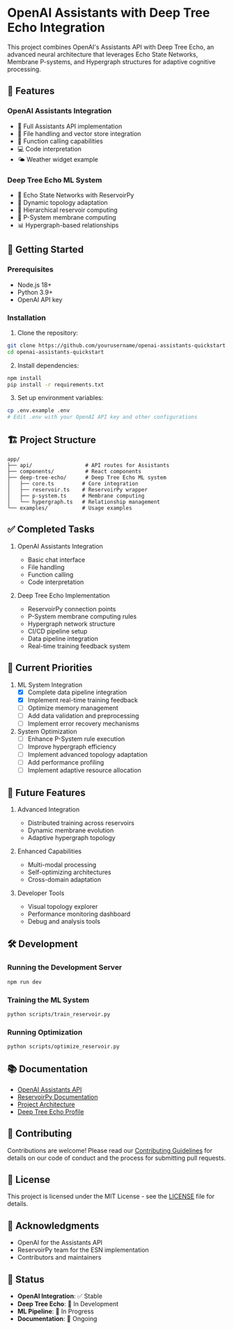 # OpenAI Assistants with Deep Tree Echo Integration

This project combines OpenAI's Assistants API with Deep Tree Echo, an advanced neural architecture that leverages Echo State Networks, Membrane P-systems, and Hypergraph structures for adaptive cognitive processing.

## 🌟 Features

### OpenAI Assistants Integration
- 🤖 Full Assistants API implementation
- 📁 File handling and vector store integration
- 🔄 Function calling capabilities
- 💻 Code interpretation
- 🌤️ Weather widget example

### Deep Tree Echo ML System
- 🧠 Echo State Networks with ReservoirPy
- 🔄 Dynamic topology adaptation
- 🌳 Hierarchical reservoir computing
- 🧬 P-System membrane computing
- 📊 Hypergraph-based relationships

## 🚀 Getting Started

### Prerequisites
- Node.js 18+
- Python 3.9+
- OpenAI API key

### Installation

1. Clone the repository:
```bash
git clone https://github.com/yourusername/openai-assistants-quickstart.git
cd openai-assistants-quickstart
```

2. Install dependencies:
```bash
npm install
pip install -r requirements.txt
```

3. Set up environment variables:
```bash
cp .env.example .env
# Edit .env with your OpenAI API key and other configurations
```

## 🏗️ Project Structure

```
app/
├── api/                 # API routes for Assistants
├── components/          # React components
├── deep-tree-echo/      # Deep Tree Echo ML system
│   ├── core.ts         # Core integration
│   ├── reservoir.ts    # ReservoirPy wrapper
│   ├── p-system.ts     # Membrane computing
│   └── hypergraph.ts   # Relationship management
└── examples/           # Usage examples
```

## ✅ Completed Tasks

1. OpenAI Assistants Integration
   - Basic chat interface
   - File handling
   - Function calling
   - Code interpretation

2. Deep Tree Echo Implementation
   - ReservoirPy connection points
   - P-System membrane computing rules
   - Hypergraph network structure
   - CI/CD pipeline setup
   - Data pipeline integration
   - Real-time training feedback system

## 🎯 Current Priorities

1. ML System Integration
   - [x] Complete data pipeline integration
   - [x] Implement real-time training feedback
   - [ ] Optimize memory management
   - [ ] Add data validation and preprocessing
   - [ ] Implement error recovery mechanisms

2. System Optimization
   - [ ] Enhance P-System rule execution
   - [ ] Improve hypergraph efficiency
   - [ ] Implement advanced topology adaptation
   - [ ] Add performance profiling
   - [ ] Implement adaptive resource allocation

## 🔮 Future Features

1. Advanced Integration
   - Distributed training across reservoirs
   - Dynamic membrane evolution
   - Adaptive hypergraph topology

2. Enhanced Capabilities
   - Multi-modal processing
   - Self-optimizing architectures
   - Cross-domain adaptation

3. Developer Tools
   - Visual topology explorer
   - Performance monitoring dashboard
   - Debug and analysis tools

## 🛠️ Development

### Running the Development Server

```bash
npm run dev
```

### Training the ML System

```bash
python scripts/train_reservoir.py
```

### Running Optimization

```bash
python scripts/optimize_reservoir.py
```

## 📚 Documentation

- [OpenAI Assistants API](https://platform.openai.com/docs/assistants/overview)
- [ReservoirPy Documentation](https://reservoirpy.readthedocs.io/)
- [Project Architecture](./Codebase-Map.md)
- [Deep Tree Echo Profile](./Character%20Profile%20-%20Deep%20Tree%20Echo.md)

## 🤝 Contributing

Contributions are welcome! Please read our [Contributing Guidelines](CONTRIBUTING.md) for details on our code of conduct and the process for submitting pull requests.

## 📄 License

This project is licensed under the MIT License - see the [LICENSE](LICENSE) file for details.

## 🙏 Acknowledgments

- OpenAI for the Assistants API
- ReservoirPy team for the ESN implementation
- Contributors and maintainers

## 🔄 Status

- **OpenAI Integration**: ✅ Stable
- **Deep Tree Echo**: 🚧 In Development
- **ML Pipeline**: 🚧 In Progress
- **Documentation**: 📝 Ongoing
